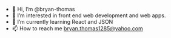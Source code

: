 - 👋 Hi, I’m @bryan-thomas
- 👀 I’m interested in front end web development and web apps.
- 🌱 I’m currently learning React and JSON
- 📫 How to reach me bryan.thomas1285@yahoo.com

<!---
bryan-thomas/bryan-thomas is a ✨ special ✨ repository because its `README.md` (this file) appears on your GitHub profile.
You can click the Preview link to take a look at your changes.
--->
